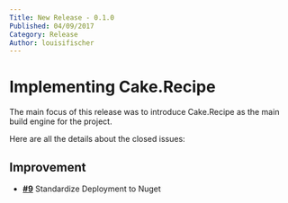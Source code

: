 ```yaml
---
Title: New Release - 0.1.0
Published: 04/09/2017
Category: Release
Author: louisifischer
---
```


# Implementing Cake.Recipe

The main focus of this release was to introduce Cake.Recipe as the main build engine for the project. 

Here are all the details about the closed issues:

## Improvement

- [__#9__](https://github.com/cake-contrib/Cake.EntityFramework/issues/9) Standardize Deployment to Nuget